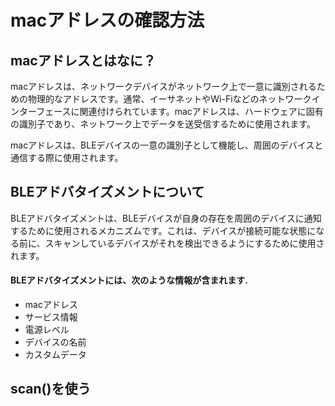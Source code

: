 # macアドレスの確認方法

## macアドレスとはなに？

macアドレスは、ネットワークデバイスがネットワーク上で一意に識別されるための物理的なアドレスです。通常、イーサネットやWi-Fiなどのネットワークインターフェースに関連付けられています。macアドレスは、ハードウェアに固有の識別子であり、ネットワーク上でデータを送受信するために使用されます。

macアドレスは、BLEデバイスの一意の識別子として機能し、周囲のデバイスと通信する際に使用されます。

## BLEアドバタイズメントについて

BLEアドバタイズメントは、BLEデバイスが自身の存在を周囲のデバイスに通知するために使用されるメカニズムです。これは、デバイスが接続可能な状態になる前に、スキャンしているデバイスがそれを検出できるようにするために使用されます。

#### BLEアドバタイズメントには、次のような情報が含まれます.

- macアドレス
- サービス情報
- 電源レベル
- デバイスの名前
- カスタムデータ

## scan()を使う


